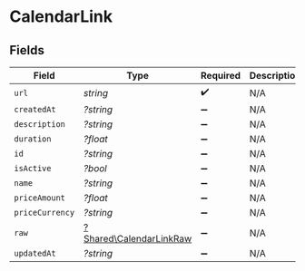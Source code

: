 # CalendarLink


## Fields

| Field                                                             | Type                                                              | Required                                                          | Description                                                       |
| ----------------------------------------------------------------- | ----------------------------------------------------------------- | ----------------------------------------------------------------- | ----------------------------------------------------------------- |
| `url`                                                             | *string*                                                          | :heavy_check_mark:                                                | N/A                                                               |
| `createdAt`                                                       | *?string*                                                         | :heavy_minus_sign:                                                | N/A                                                               |
| `description`                                                     | *?string*                                                         | :heavy_minus_sign:                                                | N/A                                                               |
| `duration`                                                        | *?float*                                                          | :heavy_minus_sign:                                                | N/A                                                               |
| `id`                                                              | *?string*                                                         | :heavy_minus_sign:                                                | N/A                                                               |
| `isActive`                                                        | *?bool*                                                           | :heavy_minus_sign:                                                | N/A                                                               |
| `name`                                                            | *?string*                                                         | :heavy_minus_sign:                                                | N/A                                                               |
| `priceAmount`                                                     | *?float*                                                          | :heavy_minus_sign:                                                | N/A                                                               |
| `priceCurrency`                                                   | *?string*                                                         | :heavy_minus_sign:                                                | N/A                                                               |
| `raw`                                                             | [?Shared\CalendarLinkRaw](../../Models/Shared/CalendarLinkRaw.md) | :heavy_minus_sign:                                                | N/A                                                               |
| `updatedAt`                                                       | *?string*                                                         | :heavy_minus_sign:                                                | N/A                                                               |